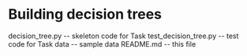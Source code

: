 # Building decision trees

decision_tree.py -- skeleton code for Task 
test_decision_tree.py -- test code for Task 
data             -- sample data
README.md       -- this file

